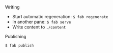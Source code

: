 
Writing

- Start automatic regeneration: `$ fab regenerate`
- In another pane: `$ fab serve`
- Write content to `./content`

Publishing

```
$ fab publish
```

